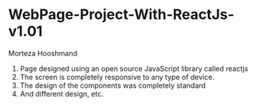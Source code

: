 # WebPage-Project-With-ReactJs-v1.01

Morteza Hooshmand

1. Page designed using an open source JavaScript library called reactjs
2. The screen is completely responsive to any type of device.
3. The design of the components was completely standard
4. And different design, etc.
